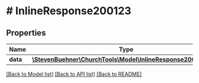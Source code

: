 # # InlineResponse200123

## Properties

Name | Type | Description | Notes
------------ | ------------- | ------------- | -------------
**data** | [**\StevenBuehner\ChurchTools\Model\InlineResponse200123Data**](InlineResponse200123Data.md) |  | [optional]

[[Back to Model list]](../../README.md#models) [[Back to API list]](../../README.md#endpoints) [[Back to README]](../../README.md)

